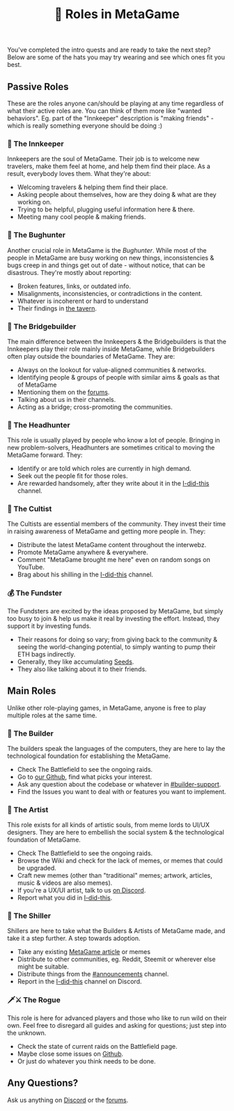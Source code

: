 ﻿---
title: 🧙 Roles in MetaGame
---

You've completed the intro quests and are ready to take the next step?
Below are some of the hats you may try wearing and see which ones fit you best.

## Passive Roles
These are the roles anyone can/should be playing at any time regardless of what their active roles are. You can think of them more like "wanted behaviors". Eg. part of the "Innkeeper" description is "making friends" - which is really something everyone should be doing :)

### 🍻 The Innkeeper
Innkeepers are the soul of MetaGame. Their job is to welcome new travelers, make them feel at home, and help them find their place. As a result, everybody loves them.
What they're about:
- Welcoming travelers & helping them find their place.
- Asking people about themselves, how are they doing & what are they working on.
- Trying to be helpful, plugging useful information here & there.
- Meeting many cool people & making friends.

### 🐛 The Bughunter
Another crucial role in MetaGame is the *Bughunter*. While most of the people in MetaGame are busy working on new things, inconsistencies & bugs creep in and things get out of date - without notice, that can be disastrous.
They're mostly about reporting:
- Broken features, links, or outdated info.
- Misalignments, inconsistencies, or contradictions in the content.
- Whatever is incoherent or hard to understand
- Their findings in [the tavern](https://discord.gg/axebUqq).

### 🌉 The Bridgebuilder
The main difference between the Innkeepers & the Bridgebuilders is that the Innkeepers play their role mainly inside MetaGame, while Bridgebuilders often play outside the boundaries of MetaGame.
They are:
- Always on the lookout for value-aligned communities & networks.
- Identifying people & groups of people with similar aims & goals as that of MetaGame
- Mentioning them on the [forums](https://forum.metagame.wtf/t/guilds-alliances-of-metagame-whos-next/143/6).
- Talking about us in their channels.
- Acting as a bridge; cross-promoting the communities.

### 🤯 The Headhunter
This role is usually played by people who know a lot of people. Bringing in new problem-solvers, Headhunters are sometimes critical to moving the MetaGame forward.
They:
- Identify or are told which roles are currently in high demand.
- Seek out the people fit for those roles.
- Are rewarded handsomely, after they write about it in the [I-did-this](https://discord.gg/JAFX3Ry) channel.

### 🧙 The Cultist
The Cultists are essential members of the community. They invest their time in raising awareness of MetaGame and getting more people in.
They:
- Distribute the latest MetaGame content throughout the interwebz.
- Promote MetaGame anywhere & everywhere.
- Comment "MetaGame brought me here" even on random songs on YouTube.
- Brag about his shilling in the [I-did-this](https://discord.gg/JAFX3Ry) channel.

### 💰 The Fundster
The Fundsters are excited by the ideas proposed by MetaGame, but simply too busy to join & help us make it real by investing the effort. Instead, they support it by investing funds.
- Their reasons for doing so vary; from giving back to the community & seeing the world-changing potential, to simply wanting to pump their ETH bags indirectly.
- Generally, they like accumulating [Seeds](https://wiki.metagame.wtf/docs/how-does-it-work/xp/).
- They also like talking about it to their friends.


## Main Roles
Unlike other role-playing games, in MetaGame, anyone is free to play multiple roles at the same time.

### 👷 The Builder
The builders speak the languages of the computers, they are here to lay the technological foundation for establishing the MetaGame.
- Check The Battlefield to see the ongoing raids.
- Go to [our Github](https://github.com/MetaFam), find what picks your interest.
- Ask any question about the codebase or whatever in [#builder-support](https://discord.gg/zJxVfaw).
- Find the Issues you want to deal with or features you want to implement.

### 🎨 The Artist
This role exists for all kinds of artistic souls, from meme lords to UI/UX designers. They are here to embellish the social system & the technological foundation of MetaGame.

- Check The Battlefield to see the ongoing raids.
- Browse the Wiki and check for the lack of memes, or memes that could be upgraded.
- Craft new memes (other than "traditional" memes; artwork, articles, music & videos are also memes).
- If you're a UX/UI artist, talk to us [on Discord](https://discord.gg/zJCcu2J).
- Report what you did in [I-did-this](https://discord.gg/JAFX3Ry).

### 📣 The Shiller
Shillers are here to take what the Builders & Artists of MetaGame made, and take it a step further. A step towards adoption.
- Take any existing [MetaGame article](https://metagame.substack.com/) or memes
- Distribute to other communities, eg. Reddit, Steemit or wherever else might be suitable.
- Distribute things from the [#announcements](https://discord.gg/afybF8a) channel.
- Report in the [I-did-this](https://discord.gg/JAFX3Ry) channel on Discord.

### 🗡️⚔️ The Rogue
This role is here for advanced players and those who like to run wild on their own. Feel free to disregard all guides and asking for questions; just step into the unknown.
- Check the state of current raids on the Battlefield page.
- Maybe close some issues on [Github](https://github.com/MetaFam).
- Or just do whatever you think needs to be done.

## Any Questions?
Ask us anything on [Discord](https://discord.gg/6JFXC9T) or the [forums](https://forum.metagame.wtf/t/questions-questions-answers/145).
